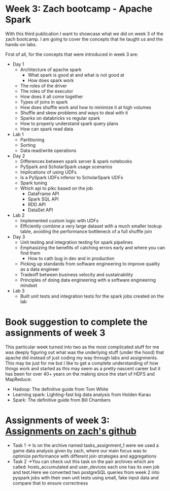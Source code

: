 # Week 3: Zach bootcamp - Apache Spark

With this third publication I want to showcase what we did on week 3 of the zach bootcamp. I am going to cover the concepts that he taught us and the hands-on labs.

First of all, for the concepts that were introduced in week 3 are:

- Day 1
  - Architecture of apache spark
    - What spark is good at and what is not good at
    - How does spark work
  - The roles of the driver
  - The roles of the executor
  - How does it all come together
  - Types of joins in spark
  - How does shuffle work and how to minimize it at high volumes
  - Shuffle and skew problems and ways to deal with it
  - Sparks on databricks vs regular spark
  - How to properly understand spark query plans
  - How can spark read data
- Lab 1
  - Partitioning
  - Sorting
  - Data read/write operations
- Day 2
  - Differences between spark server & spark notebooks
  - PySpark and ScholarSpark usage scenarios
  - Implications of using UDFs
  - Is a PySpark UDFs inferior to ScholarSpark UDFs
  - Spark tuning
  - Which api to pikc based on the job
    - DataFrame API
    - Spark SQL API
    - RDD API
    - DataSet API
- Lab 2
  - Implemented custom logic with UDFs
  - Efficiently combine a very large dataset with a much smaller lookup table, avoiding the performance bottleneck of a full shuffle join
- Day 3
  - Unit testing and integration testing for spark pipelines
  - Emphasizing the benefits of catching errors early and where you can find them
    - How to cath bug in dev and in production
  - Picking up standards from software engineering to improve quality as a data engineer
  - Tradeoff between business velocity and sustainability
  - Principles of doing data engineering with a software engineering mindset
- Lab 3
  - Built unit tests and integration tests for the spark jobs created on the lab

# Book suggestion to complete the assignments of week 3

This particular week turned into two as the most complicated stuff for me was deeply figuring out what was the underlying stuff (under the hood) that apache did instead of just coding my way through labs and assignments. This may be just for me but I like to get a complete understanding of how things work and started as this may seem as a pretty nascent career but it has been for over 40+ years on the making since the start of HDFS and MapReduce:
- Hadoop: The definitive guide from Tom White
- Learning spark: Lighting-fast big data analysis from Holden Karau
- Spark: The definitive guide from Bill Chambers


# Assignments of week 3: [Assignments on zach's github](https://github.com/DataExpert-io/data-engineer-handbook/tree/main/bootcamp/materials/3-spark-fundamentals/homework)

- Task 1 -> Is on the archive named tasks_assignment_1 were we used a game data analysis given by zach, where our main focus was to optimize performance with different join strategies and aggregations
- Task 2 ->You can check out this task on the pair archives which are called: hosts_accumulated and user_devices each one has its own job and test.Here we converted two postgreSQL queries from week 2 into pyspark jobs with their own unit tests using small, fake input data and compare that to ensure correctness
